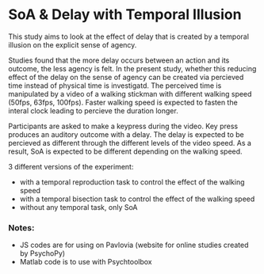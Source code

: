 # SoA & Delay with Temporal Illusion

This study aims to look at the effect of delay that is created by a temporal illusion on the explicit sense of agency.

Studies found that the more delay occurs between an action and its outcome, the less agency is felt.
In the present study, whether this reducing effect of the delay on the sense of agency can be created via percieved time instead of physical time is investigatd. The perceived time is manipulated by a video of a walking stickman with different walking speed (50fps, 63fps, 100fps).
Faster walking speed is expected to fasten the interal clock leading to percieve the duration longer.

Participants are asked to make a keypress during the video.
Key press produces an auditory outcome with a delay.
The delay is expected to be percieved as different through the different levels of the video speed. As a result, SoA is expected to be different depending on the walking speed.

3 different versions of the experiment:

- with a temporal reproduction task to control the effect of the walking speed
- with a temporal bisection task to control the effect of the walking speed
- without any temporal task, only SoA

### Notes:
- JS codes are for using on Pavlovia (website for online studies created by PsychoPy) 
- Matlab code is to use with Psychtoolbox
